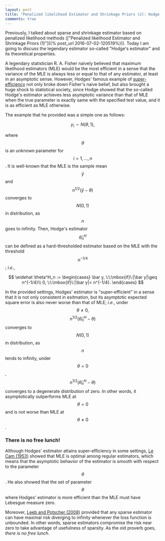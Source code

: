 ```yaml
---
layout: post
title: "Penalized likelihood Estimator and Shrinkage Priors (2): Hodge's Estimator and Super-efficiency"
comments: true
---
```

 
 Previously, I talked about sparse and shrinkage estimator based on penalized likelihood methods (["Penalized likelihood Estimator and Shrinkage Priors (1)"]({% post_url 2016-07-02-120519%})). Today I am going to discuss the legendary estimator so-called "Hodge's estimator" and its theoretical properties.

A legendary statistician R. A. Fisher naively believed that maximum likelihood estimators (MLE) would be the most efficient in a sense that the variance of the MLE is always less or equal to that of any estimator, at least in an asymptotic sense. However, Hodges' famous example of [super-efficiency](http://www.stat.yale.edu/~pollard/Books/LeCamFest/VanderVaart.pdf) not only broke down Fisher's naive belief, but also brought a huge shock to statistical society, since Hodge showed that the so-called Hodge's estimator achieves less asymptotic variance than that of MLE when the true parameter is exactly same with the specified test value, and it is as efficient as MLE otherwise.

The example that he provided was a simple one as follows:

$$
y_i \sim N(\theta, 1),
$$  

where $$\theta$$ is an unknown parameter for $$i = 1,\dots,n$$. It is well-known that the MLE is the sample  mean $$\bar y$$ and $$n^{1/2}(\bar y - \theta)$$ converges to $$N(0,1)$$ in distribution, as $$n$$ goes to infinity. Then, Hodge's estimator $$\widehat \theta^H_n$$ can be defined as a hard-thresholded estimator based on the MLE with the threshold $$n^{-1/4}$$; *i.e.*,

$$
\widehat \theta^H_n := \begin{cases}
\bar y, \:\:\mbox{if}\:|\bar y|\geq n^{-1/4}\\
0, \:\:\mbox{if}\:|\bar y|< n^{-1/4}.
\end{cases}
$$ 

In the provided settings, Hodges' estimator is "super-efficient" in a sense that it is not only consistent in esitmation, but its asymptotic expected square error is also never worse than that of MLE; *i.e.*, under $$\theta\neq 0, $$ $$n^{1/2}(\widehat\theta^H_n-\theta)$$ converges to $$N(0,1)$$ in distribution, as $$n$$ tends to infinity, under $$\theta=0$$, $$n^{1/2}(\widehat\theta^H_n-\theta)$$ converges to a degenerate distribution of zero. In other words, it asymptotically outperforms MLE at $$\theta=0$$ and is not worse than MLE at $$\theta\neq 0$$. 

### There is no free lunch!

  Although Hodges' estimator attains super-efficiency in some settings, [Le Cam (1953)](https://books.google.com/books/about/On_some_asymptotic_Properties_of_maximum.html?id=_SqVQwAACAAJ) showed that MLE is optimal among regular estimators, which means that the asymptotic behavior of the estimator is smooth with respect to the parameter $$\theta$$. He also showed that the set of parameter $$\theta$$ where Hodges' estimator is more efficient than the MLE must have Lebesgue measure zero. 
  
  Moreover, [Leeb and Potscher (2008)](https://ideas.repec.org/p/cwl/cwldpp/1500.html) provided that any sparse estimator can have maximal risk diverging to infinity whenever the loss function is unbounded. In other words, sparse estimators compromise the risk near zero to take advantage of usefulness of sparsity. As the old proverb goes, *there is no free lunch*.
   

 
